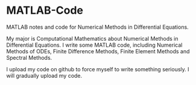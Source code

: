 # MATLAB-Code
MATLAB notes and code for Numerical Methods in Differential Equations.

My major is Computational Mathematics about Numerical Methods in Differential Equations. I write some MATLAB code, including Numerical Methods of ODEs, Finite Difference Methods, Finite Element Methods and Spectral Methods.

I upload my code on github to force myself to write something seriously. I will gradually upload my code.
